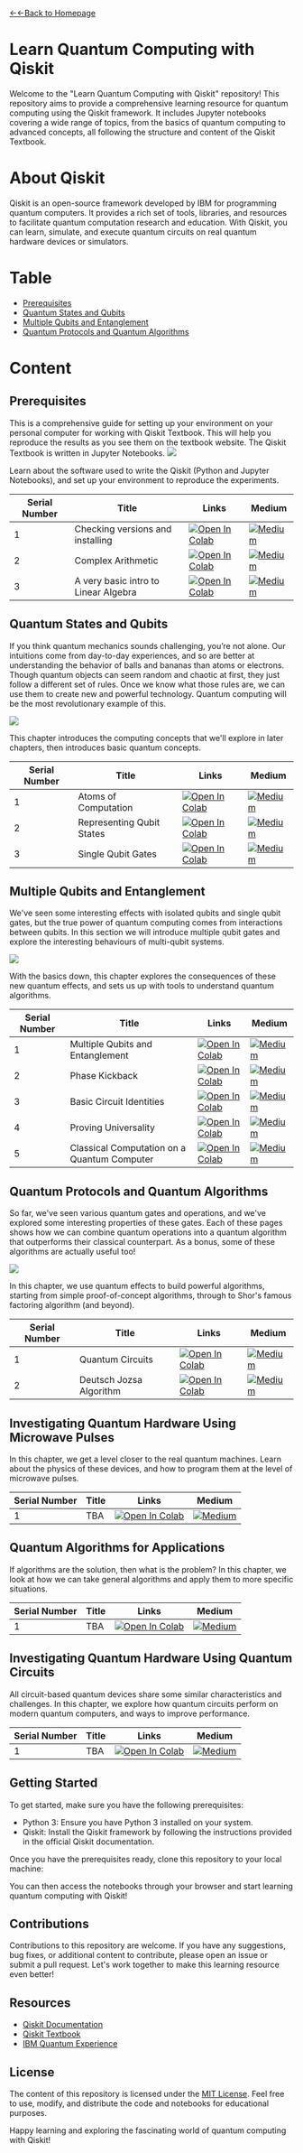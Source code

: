 [←←Back to Homepage](https://monitsharma.github.io/)


# Learn Quantum Computing with Qiskit

Welcome to the "Learn Quantum Computing with Qiskit" repository! This repository aims to provide a comprehensive learning resource for quantum computing using the Qiskit framework. It includes Jupyter notebooks covering a wide range of topics, from the basics of quantum computing to advanced concepts, all following the structure and content of the Qiskit Textbook.

# About Qiskit
Qiskit is an open-source framework developed by IBM for programming quantum computers. It provides a rich set of tools, libraries, and resources to facilitate quantum computation research and education. With Qiskit, you can learn, simulate, and execute quantum circuits on real quantum hardware devices or simulators.


# Table


- [Prerequisites](#prerequisites)
- [Quantum States and Qubits](#quantum-states-and-qubits)
- [Multiple Qubits and Entanglement](#multiple-qubits-and-entanglement)
- [Quantum Protocols and Quantum Algorithms](#quantum-protocols-and-quantum-algorithms)




# Content


## Prerequisites

This is a comprehensive guide for setting up your environment on your personal computer for working with Qiskit Textbook. This will help you reproduce the results as you see them on the textbook website. The Qiskit Textbook is written in Jupyter Notebooks.
![](https://qiskit.org/images/learn/course/prerequisites/prerequisites.png)

Learn about the software used to write the Qiskit (Python and Jupyter Notebooks), and set up your environment to reproduce the experiments.

| Serial Number | Title                                     | Links     | Medium                                                                                |
| ------------- | --------------------------------------------------- | ----------------------------------------------------------------------------------------- |------------------------------------|
| 1             | Checking versions and installing  | [![Open In Colab](https://colab.research.google.com/assets/colab-badge.svg)](https://github.com/MonitSharma/Quantum-Computing-with-Qiskit-and-IBMQ/blob/main/Installing%20Qiskit%20and%20Dependancies.ipynb) |  [![Medium](https://img.shields.io/badge/Medium-12100E?style=for-the-badge&logo=medium&logoColor=white)](https://medium.com/@_monitsharma/learn-quantum-computing-with-qiskit-the-beginning-a177b588df88) |
| 2             | Complex Arithmetic    |  [![Open In Colab](https://colab.research.google.com/assets/colab-badge.svg)](https://github.com/MonitSharma/Quantum-Computing-with-Qiskit-and-IBMQ/blob/main/ComplexArithmetic.ipynb) |  [![Medium](https://img.shields.io/badge/Medium-12100E?style=for-the-badge&logo=medium&logoColor=white)](https://medium.com/@_monitsharma/learn-quantum-computing-with-qiskit-complex-arithmetic-453d5f15638b) |
| 3             |  A very basic intro to Linear Algebra | [![Open In Colab](https://colab.research.google.com/assets/colab-badge.svg)](https://github.com/MonitSharma/Quantum-Computing-with-Qiskit-and-IBMQ/blob/main/Linear%20Algebra%20Background.ipynb) |  [![Medium](https://img.shields.io/badge/Medium-12100E?style=for-the-badge&logo=medium&logoColor=white)](https://medium.com/@_monitsharma/learn-quantum-computing-with-qiskit-linear-algebra-501587c3297d) |






## Quantum States and Qubits

If you think quantum mechanics sounds challenging, you’re not alone. Our intuitions come from day-to-day experiences, and so are better at understanding the behavior of balls and bananas than atoms or electrons. Though quantum objects can seem random and chaotic at first, they just follow a different set of rules. Once we know what those rules are, we can use them to create new and powerful technology. Quantum computing will be the most revolutionary example of this.

![](https://qiskit.org/images/learn/course/quantum-states-and-qubits/bloch-sphere.png)

This chapter introduces the computing concepts that we'll explore in later chapters, then introduces basic quantum concepts.





| Serial Number | Title                                     | Links     | Medium                                                                                |
| ------------- | --------------------------------------------------- | ----------------------------------------------------------------------------------------- |------------------------------------|
| 1             | Atoms of Computation  |  [![Open In Colab](https://colab.research.google.com/assets/colab-badge.svg)](https://github.com/MonitSharma/Quantum-Computing-with-Qiskit-and-IBMQ/blob/main/Atoms_of_Computation.ipynb) |  [![Medium](https://img.shields.io/badge/Medium-12100E?style=for-the-badge&logo=medium&logoColor=white)](https://medium.com/@_monitsharma/learn-quantum-computing-with-qiskit-atoms-of-computation-463eb0a038aa) |
| 2             | Representing Qubit States | [![Open In Colab](https://colab.research.google.com/assets/colab-badge.svg)](https://github.com/MonitSharma/Quantum-Computing-with-Qiskit-and-IBMQ/blob/main/Represenitng_Qubit_States.ipynb) |  [![Medium](https://img.shields.io/badge/Medium-12100E?style=for-the-badge&logo=medium&logoColor=white)](https://medium.com/@_monitsharma/learn-quantum-computing-with-qiskit-representing-qubit-state-aed033b612d0) |
| 3             | Single Qubit Gates | [![Open In Colab](https://colab.research.google.com/assets/colab-badge.svg)](https://github.com/MonitSharma/Learn-Quantum-Computing-with-Qiskit/blob/main/Single_Qubit_Gates.ipynb) |  [![Medium](https://img.shields.io/badge/Medium-12100E?style=for-the-badge&logo=medium&logoColor=white)](https://medium.com/@_monitsharma/learn-quantum-computing-with-qiskit-single-qubit-gates-17a5a419ed7c) |



## Multiple Qubits and Entanglement

We've seen some interesting effects with isolated qubits and single qubit gates, but the true power of quantum computing comes from interactions between qubits. In this section we will introduce multiple qubit gates and explore the interesting behaviours of multi-qubit systems.

![](https://qiskit.org/images/learn/course/multiple-qubits-and-entanglement/multiple-qubits-and-entanglement.png)


With the basics down, this chapter explores the consequences of these new quantum effects, and sets us up with tools to understand quantum algorithms.





| Serial Number | Title                                     | Links     | Medium                                                                                |
| ------------- | --------------------------------------------------- | ----------------------------------------------------------------------------------------- |------------------------------------|
| 1             |Multiple Qubits and Entanglement  |  [![Open In Colab](https://colab.research.google.com/assets/colab-badge.svg)](https://github.com/MonitSharma/Learn-Quantum-Computing-with-Qiskit/blob/main/Multiple_Qubits_and_Entanglement.ipynb) |  [![Medium](https://img.shields.io/badge/Medium-12100E?style=for-the-badge&logo=medium&logoColor=white)](https://medium.com/@_monitsharma/learn-quantum-computing-with-qiskit-multiple-qubits-and-entanglement-39b8ffa9b95d) |
| 2             |Phase Kickback  |  [![Open In Colab](https://colab.research.google.com/assets/colab-badge.svg)](https://github.com/MonitSharma/Learn-Quantum-Computing-with-Qiskit/blob/main/Phase_Kickback.ipynb) |  [![Medium](https://img.shields.io/badge/Medium-12100E?style=for-the-badge&logo=medium&logoColor=white)](https://medium.com/@_monitsharma/learn-quantum-computing-with-qiskit-phase-kickback-d79ac667202d) |
| 3             |Basic Circuit Identities  |  [![Open In Colab](https://colab.research.google.com/assets/colab-badge.svg)](https://github.com/MonitSharma/Learn-Quantum-Computing-with-Qiskit/blob/main/Basic_Circuit_Identities.ipynb) |  [![Medium](https://img.shields.io/badge/Medium-12100E?style=for-the-badge&logo=medium&logoColor=white)](https://medium.com/@_monitsharma/learn-quantum-computing-with-qiskit-basic-circuit-identities-9cfc1232c9ad) |
| 4             |Proving Universality  |  [![Open In Colab](https://colab.research.google.com/assets/colab-badge.svg)](https://github.com/MonitSharma/Learn-Quantum-Computing-with-Qiskit/blob/main/Proving_Universality.ipynb) |  [![Medium](https://img.shields.io/badge/Medium-12100E?style=for-the-badge&logo=medium&logoColor=white)](https://medium.com/@_monitsharma/learn-quantum-computing-with-qiskit-proving-universality-4a41b9591b76) |
| 5             |Classical Computation on a Quantum Computer  |  [![Open In Colab](https://colab.research.google.com/assets/colab-badge.svg)](https://github.com/MonitSharma/Learn-Quantum-Computing-with-Qiskit/blob/main/Classical_Computation_on_a_Quantum_Computer.ipynb) |  [![Medium](https://img.shields.io/badge/Medium-12100E?style=for-the-badge&logo=medium&logoColor=white)](https://medium.com/@_monitsharma/learn-quantum-computing-with-qiskit-classical-computation-on-a-quantum-computer-ba8f724646a) |








## Quantum Protocols and Quantum Algorithms

So far, we've seen various quantum gates and operations, and we've explored some interesting properties of these gates. Each of these pages shows how we can combine quantum operations into a quantum algorithm that outperforms their classical counterpart. As a bonus, some of these algorithms are actually useful too!

![](https://qiskit.org/images/learn/course/quantum-protocols-and-quantum-algorithms/quantum-protocols-and-quantum-algorithms.png)

In this chapter, we use quantum effects to build powerful algorithms, starting from simple proof-of-concept algorithms, through to Shor's famous factoring algorithm (and beyond).





| Serial Number | Title                                     | Links     | Medium                                                                                |
| ------------- | --------------------------------------------------- | ----------------------------------------------------------------------------------------- |------------------------------------|
| 1             | Quantum Circuits  |  [![Open In Colab](https://colab.research.google.com/assets/colab-badge.svg)](https://github.com/MonitSharma/Learn-Quantum-Computing-with-Qiskit/blob/main/Quantum_Circuits.ipynb) |  [![Medium](https://img.shields.io/badge/Medium-12100E?style=for-the-badge&logo=medium&logoColor=white)](https://medium.com/@_monitsharma/learn-quantum-computing-with-qiskit-quantum-circuit-8f07571a23f6) |
| 2             | Deutsch Jozsa Algorithm  |  [![Open In Colab](https://colab.research.google.com/assets/colab-badge.svg)](https://github.com/MonitSharma/Learn-Quantum-Computing-with-Qiskit/blob/main/Deutsch_Jozsa_Algorithm.ipynb) |  [![Medium](https://img.shields.io/badge/Medium-12100E?style=for-the-badge&logo=medium&logoColor=white)](https://medium.com/@_monitsharma/learn-quantum-computing-with-qiskit-deutsch-jozsa-algorithm-3f9bedee8f9d) |



## Investigating Quantum Hardware Using Microwave Pulses

In this chapter, we get a level closer to the real quantum machines. Learn about the physics of these devices, and how to program them at the level of microwave pulses.





| Serial Number | Title                                     | Links     | Medium                                                                                |
| ------------- | --------------------------------------------------- | ----------------------------------------------------------------------------------------- |------------------------------------|
| 1             | TBA  |  [![Open In Colab](https://colab.research.google.com/assets/colab-badge.svg)](https://github.com/MonitSharma/Quantum-Computing-with-Qiskit-and-IBMQ/blob/main/Atoms_of_Computation.ipynb) |  [![Medium](https://img.shields.io/badge/Medium-12100E?style=for-the-badge&logo=medium&logoColor=white)](https://medium.com/@_monitsharma/computational-linear-algebra-scalars-vectors-matrices-and-tensors-50e392df9ccc) |





## Quantum Algorithms for Applications


If algorithms are the solution, then what is the problem? In this chapter, we look at how we can take general algorithms and apply them to more specific situations.





| Serial Number | Title                                     | Links     | Medium                                                                                |
| ------------- | --------------------------------------------------- | ----------------------------------------------------------------------------------------- |------------------------------------|
| 1             | TBA  |  [![Open In Colab](https://colab.research.google.com/assets/colab-badge.svg)](https://github.com/MonitSharma/Quantum-Computing-with-Qiskit-and-IBMQ/blob/main/Atoms_of_Computation.ipynb) |  [![Medium](https://img.shields.io/badge/Medium-12100E?style=for-the-badge&logo=medium&logoColor=white)](https://medium.com/@_monitsharma/computational-linear-algebra-scalars-vectors-matrices-and-tensors-50e392df9ccc) |




## Investigating Quantum Hardware Using Quantum Circuits

All circuit-based quantum devices share some similar characteristics and challenges. In this chapter, we explore how quantum circuits perform on modern quantum computers, and ways to improve performance.




| Serial Number | Title                                     | Links     | Medium                                                                                |
| ------------- | --------------------------------------------------- | ----------------------------------------------------------------------------------------- |------------------------------------|
| 1             | TBA  |  [![Open In Colab](https://colab.research.google.com/assets/colab-badge.svg)](https://github.com/MonitSharma/Quantum-Computing-with-Qiskit-and-IBMQ/blob/main/Atoms_of_Computation.ipynb) |  [![Medium](https://img.shields.io/badge/Medium-12100E?style=for-the-badge&logo=medium&logoColor=white)](https://medium.com/@_monitsharma/computational-linear-algebra-scalars-vectors-matrices-and-tensors-50e392df9ccc) |






















## Getting Started
To get started, make sure you have the following prerequisites:

- Python 3: Ensure you have Python 3 installed on your system.
- Qiskit: Install the Qiskit framework by following the instructions provided in the official Qiskit documentation.

Once you have the prerequisites ready, clone this repository to your local machine:




You can then access the notebooks through your browser and start learning quantum computing with Qiskit!

## Contributions
Contributions to this repository are welcome. If you have any suggestions, bug fixes, or additional content to contribute, please open an issue or submit a pull request. Let's work together to make this learning resource even better!

## Resources
- [Qiskit Documentation](https://qiskit.org/documentation/)
- [Qiskit Textbook](https://qiskit.org/textbook/)
- [IBM Quantum Experience](https://quantum-computing.ibm.com/)

## License
The content of this repository is licensed under the [MIT License](LICENSE). Feel free to use, modify, and distribute the code and notebooks for educational purposes.

Happy learning and exploring the fascinating world of quantum computing with Qiskit!


